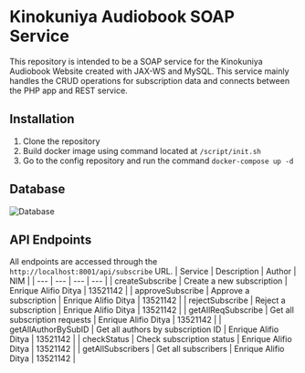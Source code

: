 # Kinokuniya Audiobook SOAP Service

This repository is intended to be a SOAP service for the Kinokuniya Audiobook Website created with JAX-WS and MySQL. This service mainly handles the CRUD operations for subscription data and connects between the PHP app and REST service.

## Installation
1. Clone the repository
2. Build docker image using command located at `/script/init.sh`
3. Go to the config repository and run the command `docker-compose up -d`

## Database
![Database](screenshots/soap-database.png)

## API Endpoints
All endpoints are accessed through the `http://localhost:8001/api/subscribe` URL.
| Service | Description | Author | NIM |
| --- | --- | --- | --- |
| createSubscribe | Create a new subscription | Enrique Alifio Ditya | 13521142 |
| approveSubscribe | Approve a subscription | Enrique Alifio Ditya | 13521142 |
| rejectSubscribe | Reject a subscription | Enrique Alifio Ditya | 13521142 |
| getAllReqSubscribe | Get all subscription requests | Enrique Alifio Ditya | 13521142 |
| getAllAuthorBySubID | Get all authors by subscription ID | Enrique Alifio Ditya | 13521142 |
| checkStatus | Check subscription status | Enrique Alifio Ditya | 13521142 |
| getAllSubscribers | Get all subscribers | Enrique Alifio Ditya | 13521142 |
